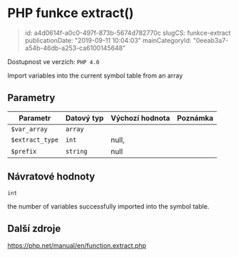 PHP funkce extract()
================================

> id: a4d0614f-a0c0-497f-873b-5674d782770c
> slugCS: funkce-extract
> publicationDate: "2019-09-11 10:04:03"
> mainCategoryId: "0eeab3a7-a54b-46db-a253-ca6100145648"

Dostupnost ve verzích: `PHP 4.0`

Import variables into the current symbol table from an array


Parametry
--------------

| Parametr | Datový typ | Výchozí hodnota | Poznámka |
|-----|-----|-----|-----|
| `$var_array` | `array` |  |  |
| `$extract_type` | `int` | null, |  |
| `$prefix` | `string` | null |  |


Návratové hodnoty
----------------

`int`

the number of variables successfully imported into the symbol
table.

Další zdroje
------------

https://php.net/manual/en/function.extract.php
